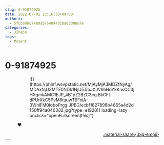 ```yaml
---
slug: 0-91874925
date: 2022-07-01 23:16:33+09:00
authors:
  - 5fb309bc7489a576484431ba8338807e
categories:
  - Jiheon
tags:
  - Moment
---
```


# 0-91874925

<div class="post-container" markdown="1">
<div class="content-container md-sidebar__scrollwrap" markdown="1">


<figure markdown="1">
<figure markdown="1">
![](https://phinf.wevpstatic.net/MjAyMjA3MDZfNyAg/MDAxNjU3MTE0NDk1NjU5.5bJXJVhbHoYkKnsOC3jHXqmkAMC1EJP_4B1pZ2BZC3cg.BkGFt-dPUrXkC5PvM6tuuwT9FxiA-3WhlFM0IoboPrgg.JPEG/ecbf1827898b4665a4d2d150ff94a040002.jpg?type=e1920){ loading=lazy onclick="openFullscreen(this)"}
</figure>
<figcaption>♥️</figcaption>
</figure>


</div>
</div>

<div style="text-align: right;" markdown="1">
<a href="https://weverse.io/fromis9/moment/5fb309bc7489a576484431ba8338807e/post/0-91874925" style="text-align: right;">:material-share:{.big-emoji}</a>
</div>
---
